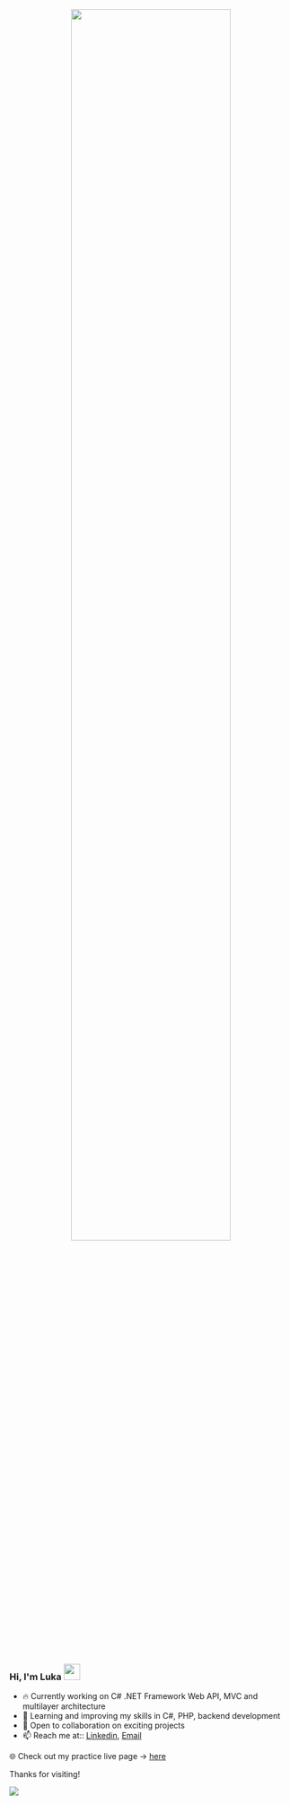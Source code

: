 <div align="center" >
<img src="https://github.com/SP-XD/SP-XD/blob/main/images/dino_rounded.gif?raw=true" href="https://github.com/SP-XD" width="75%"/><br>
</div>

### Hi, I'm Luka <img src="https://github.com/TheDudeThatCode/TheDudeThatCode/blob/master/Assets/Hi.gif" width="29px">

- 🔥 Currently working on C# .NET Framework Web API, MVC and multilayer architecture
- 🌱 Learning and improving my skills in C#, PHP, backend development
- 🤝 Open to collaboration on exciting projects
- 📫 Reach me at:: [Linkedin](https://www.linkedin.com/in/luka-agic-508703252/), [Email](mailto:agic.luke@gmail.com)


🌐 Check out my practice live page -> [here](https://www.agal.uk/)

Thanks for visiting!


![](https://komarev.com/ghpvc/?username=taliktom)
